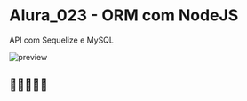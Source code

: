 # Alura_023 - ORM com NodeJS
API com Sequelize e MySQL

![preview](https://7h14g0d.github.io/Alura_023/imagens/Certificado.png)

## 💙💙💙💙💙
